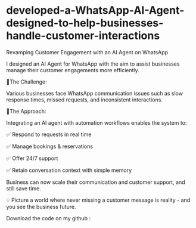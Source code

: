 # developed-a-WhatsApp-AI-Agent-designed-to-help-businesses-handle-customer-interactions

Revamping Customer Engagement with an AI Agent on WhatsApp


I designed an AI Agent for WhatsApp with the aim to assist businesses manage their customer engagements more efficiently.


🔹The Challenge: 


Various businesses face WhatsApp communication issues such as slow response times, missed requests, and inconsistent interactions.


🔹The Approach: 


Integrating an AI agent with automation workflows enables the system to: 


✅ Respond to requests in real time


✅ Manage bookings & reservations


✅ Offer 24/7 support


✅ Retain conversation context with simple memory


Business can now scale their communication and customer support, and still save time.


💡 Picture a world where never missing a customer message is reality - and you see the business future.

Download the code on my github : 
